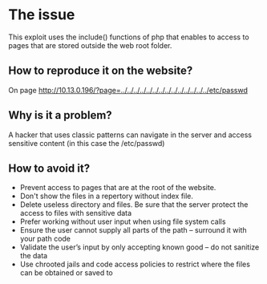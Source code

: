 # The issue
This exploit uses the include() functions of php that enables to access to pages that are stored outside the web root folder.

## How to reproduce it on the website?
On page http://10.13.0.196/?page=../../../../../../../../../../../../../../etc/passwd 


## Why is it a problem?
A hacker that uses classic patterns can navigate in the server and access sensitive content (in this case the /etc/passwd)

## How to avoid it?
 * Prevent access to pages that are at the root of the website. 
 * Don't show the files in a repertory without index file.
 * Delete useless directory and files. Be sure that the server protect the access to files with sensitive data
 * Prefer working without user input when using file system calls
 * Ensure the user cannot supply all parts of the path – surround it with your path code
 * Validate the user’s input by only accepting known good – do not sanitize the data
 * Use chrooted jails and code access policies to restrict where the files can be obtained or saved to
